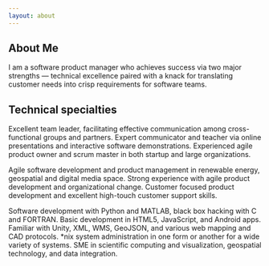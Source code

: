 ```yaml
---
layout: about
---
```


## [](#about-me)About Me

I am a software product manager who achieves success via two major strengths — technical excellence paired with a knack for translating customer needs into crisp requirements for software teams.

## [](#technical-specialties)Technical specialties

Excellent team leader, facilitating effective communication among cross-functional groups and partners. Expert communicator and teacher via online presentations and interactive software demonstrations. Experienced agile product owner and scrum master in both startup and large organizations.

Agile software development and product management in renewable energy, geospatial and digital media space. Strong experience with agile product development and organizational change. Customer focused product development and excellent high-touch customer support skills.

Software development with Python and MATLAB, black box hacking with C and FORTRAN. Basic development in HTML5, JavaScript, and Android apps. Familiar with Unity, XML, WMS, GeoJSON, and various web mapping and CAD protocols. *nix system administration in one form or another for a wide variety of systems. SME in scientific computing and visualization, geospatial technology, and data integration.
